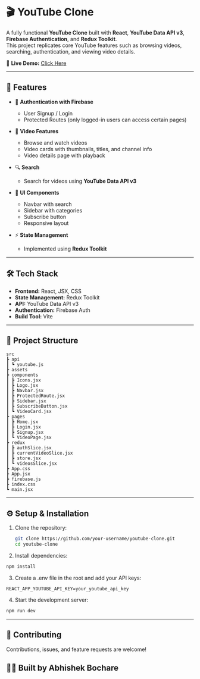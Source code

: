 # 🎬 YouTube Clone

A fully functional **YouTube Clone** built with **React**, **YouTube Data API v3**, **Firebase Authentication**, and **Redux Toolkit**.  
This project replicates core YouTube features such as browsing videos, searching, authentication, and viewing video details.

🔗 **Live Demo:** [Click Here](https://your-live-link.com)

---

## 🚀 Features

- 🔐 **Authentication with Firebase**
  - User Signup / Login
  - Protected Routes (only logged-in users can access certain pages)

- 🎥 **Video Features**
  - Browse and watch videos
  - Video cards with thumbnails, titles, and channel info
  - Video details page with playback

- 🔍 **Search**
  - Search for videos using **YouTube Data API v3**

- 📌 **UI Components**
  - Navbar with search
  - Sidebar with categories
  - Subscribe button
  - Responsive layout

- ⚡ **State Management**
  - Implemented using **Redux Toolkit**

---

## 🛠️ Tech Stack

- **Frontend:** React, JSX, CSS
- **State Management:** Redux Toolkit
- **API:** YouTube Data API v3
- **Authentication:** Firebase Auth
- **Build Tool:** Vite 

---

## 📂 Project Structure
```
src
┣ api
┃ ┗ youtube.js
┣ assets
┣ components
┃ ┣ Icons.jsx
┃ ┣ Logo.jsx
┃ ┣ Navbar.jsx
┃ ┣ ProtectedRoute.jsx
┃ ┣ Sidebar.jsx
┃ ┣ SubscribeButton.jsx
┃ ┗ VideoCard.jsx
┣ pages
┃ ┣ Home.jsx
┃ ┣ Login.jsx
┃ ┣ Signup.jsx
┃ ┗ VideoPage.jsx
┣ redux
┃ ┣ authSlice.jsx
┃ ┣ currentVideoSlice.jsx
┃ ┣ store.jsx
┃ ┗ videosSlice.jsx
┣ App.css
┣ App.jsx
┣ firebase.js
┣ index.css
┗ main.jsx
```

---

## ⚙️ Setup & Installation

1. Clone the repository:
   ```bash
   git clone https://github.com/your-username/youtube-clone.git
   cd youtube-clone
   ```
   
2. Install dependencies:

  ```bash
  npm install
  ```

3. Create a .env file in the root and add your API keys:

  ```.env
  REACT_APP_YOUTUBE_API_KEY=your_youtube_api_key
  ```
4. Start the development server:

  ```bash
  npm run dev
  ```

---

## 🤝 Contributing
Contributions, issues, and feature requests are welcome!


## 👨‍💻 Built by Abhishek Bochare
